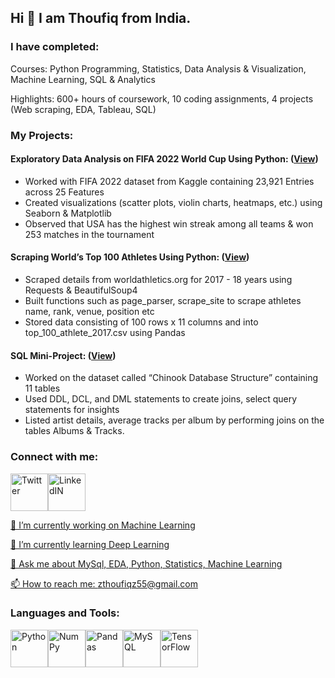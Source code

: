 ## Hi 👋 I am Thoufiq from India.

### I have completed:

Courses: Python Programming, Statistics, Data Analysis & Visualization, Machine Learning, SQL & Analytics

Highlights: 600+ hours of coursework, 10 coding assignments, 4 projects (Web scraping, EDA, Tableau, SQL)

### My Projects:

#### Exploratory Data Analysis on FIFA 2022 World Cup Using Python: ([View](https://github.com/thoufiqz55/EDA))

- Worked with FIFA 2022 dataset from Kaggle containing 23,921 Entries across 25 Features
- Created visualizations (scatter plots, violin charts, heatmaps, etc.) using Seaborn & Matplotlib
- Observed that USA has the highest win streak among all teams & won 253 matches in the tournament

#### Scraping World’s Top 100 Athletes Using Python: ([View](https://github.com/thoufiqz55/Web_scraping/blob/main/Web-Scraping_project.ipynb))

- Scraped details from worldathletics.org for 2017 - 18 years using Requests & BeautifulSoup4
- Built functions such as page_parser, scrape_site to scrape athletes name, rank, venue, position etc
- Stored data consisting of 100 rows x 11 columns and into top_100_athlete_2017.csv using Pandas

#### SQL Mini-Project: ([View](https://github.com/thoufiqz55/SQL_mini-project/blob/main/sql_practice_assignment.ipynb))

- Worked on the dataset called “Chinook Database Structure” containing 11 tables
- Used DDL, DCL, and DML statements to create joins, select query statements for insights
- Listed artist details, average tracks per album by performing joins on the tables Albums & Tracks.


### Connect with me:

<a href="https://twitter.com/thoufiq_ahmad3"><img src="https://i.imgur.com/chEhIRG.jpeg" alt="Twitter" width="60" height="60"/><a href="http://linkedin.com/in/thoufiq-ahmad-b592b11a5/"><img src="https://i.imgur.com/nvjajw7.png" alt="LinkedIN" width="60" height="60"/>
  


🔭 I’m currently working on Machine Learning

🌱 I’m currently learning Deep Learning

💬 Ask me about MySql, EDA, Python, Statistics, Machine Learning

📫 How to reach me: zthoufiqz55@gmail.com

### Languages and Tools:
  
 <a href="https://en.wikipedia.org/wiki/Python_(programming_language)"><img src="https://i.imgur.com/7S59brW.png" alt="Python" width="60" height="60"/><a href="https://en.wikipedia.org/wiki/NumPy"><img src="https://i.imgur.com/oh7h6Kp.png" alt="NumPy" width="60" height="60"/><a href="https://en.wikipedia.org/wiki/Pandas_(software)"><img src="https://i.imgur.com/1XqLBYk.png" alt="Pandas" width="60" height="60"/><a href="https://en.wikipedia.org/wiki/MySQL"><img src="https://i.imgur.com/dfxjCGR.jpeg" alt="MySQL" width="60" height="60"/><a href="https://en.wikipedia.org/wiki/TensorFlow"><img src="https://i.imgur.com/tnxwkTY.jpeg" alt="TensorFlow" width="60" height="60"/>
